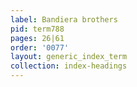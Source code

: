 ```yaml
---
label: Bandiera brothers
pid: term788
pages: 26|61
order: '0077'
layout: generic_index_term
collection: index-headings
---
```

